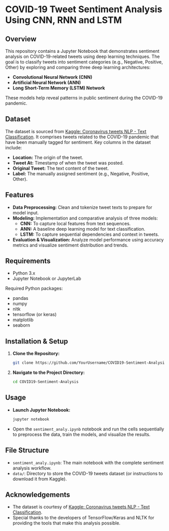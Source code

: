# COVID-19 Tweet Sentiment Analysis Using CNN, RNN and LSTM

## Overview
This repository contains a Jupyter Notebook that demonstrates sentiment analysis on COVID-19-related tweets using deep learning techniques. The goal is to classify tweets into sentiment categories (e.g., Negative, Positive, Other) by exploring and comparing three deep learning architectures:
- **Convolutional Neural Network (CNN)**
- **Artificial Neural Network (ANN)**
- **Long Short-Term Memory (LSTM) Network**

These models help reveal patterns in public sentiment during the COVID-19 pandemic.

## Dataset
The dataset is sourced from [Kaggle: Coronavirus tweets NLP - Text Classification](https://www.kaggle.com/datasets/datatattle/covid-19-nlp-text-classification). It comprises tweets related to the COVID-19 pandemic that have been manually tagged for sentiment. Key columns in the dataset include:
- **Location:** The origin of the tweet.
- **Tweet At:** Timestamp of when the tweet was posted.
- **Original Tweet:** The text content of the tweet.
- **Label:** The manually assigned sentiment (e.g., Negative, Positive, Other).

## Features
- **Data Preprocessing:** Clean and tokenize tweet texts to prepare for model input.
- **Modeling:** Implementation and comparative analysis of three models:
  - **CNN:** To capture local features from text sequences.
  - **ANN:** A baseline deep learning model for text classification.
  - **LSTM:** To capture sequential dependencies and context in tweets.
- **Evaluation & Visualization:** Analyze model performance using accuracy metrics and visualize sentiment distribution and trends.

## Requirements
- Python 3.x
- Jupyter Notebook or JupyterLab

Required Python packages:
- pandas
- numpy
- nltk
- tensorflow (or keras)
- matplotlib
- seaborn

## Installation & Setup
1. **Clone the Repository:**
   ```bash
   git clone https://github.com/YourUsername/COVID19-Sentiment-Analysis.git
   ```
2. **Navigate to the Project Directory:**
   ```bash
   cd COVID19-Sentiment-Analysis
   ```

## Usage
- **Launch Jupyter Notebook:**
  ```bash
  jupyter notebook
  ```
- Open the `sentiment_analy.ipynb` notebook and run the cells sequentially to preprocess the data, train the models, and visualize the results.

## File Structure
- `sentiment_analy.ipynb`: The main notebook with the complete sentiment analysis workflow.
- `data/`: Directory to store the COVID-19 tweets dataset (or instructions to download it from Kaggle).


## Acknowledgements
- The dataset is courtesy of [Kaggle: Coronavirus tweets NLP - Text Classification](https://www.kaggle.com/datasets/datatattle/covid-19-nlp-text-classification).
- Special thanks to the developers of TensorFlow/Keras and NLTK for providing the tools that make this analysis possible.
```
